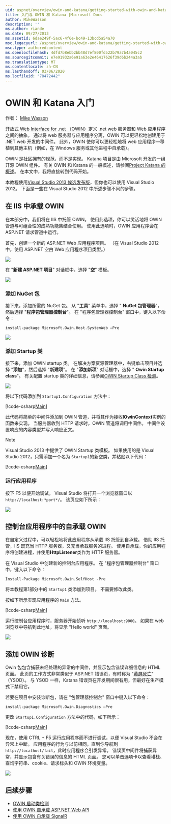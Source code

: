 ```yaml
---
uid: aspnet/overview/owin-and-katana/getting-started-with-owin-and-katana
title: 入门与 OWIN 和 Katana |Microsoft Docs
author: MikeWasson
description: ''
ms.author: riande
ms.date: 09/27/2013
ms.assetid: 6dae249f-5ac6-4f6e-bc49-13bcd5a54a70
msc.legacyurl: /aspnet/overview/owin-and-katana/getting-started-with-owin-and-katana
msc.type: authoredcontent
ms.openlocfilehash: 4dfd7b8ebb2bb48d7ef800fd522b79a7b4a045c2
ms.sourcegitcommit: e7e91932a6e91a63e2e46417626f39d6b244a3ab
ms.translationtype: MT
ms.contentlocale: zh-CN
ms.lasthandoff: 03/06/2020
ms.locfileid: "78472442"
---
```

# <a name="getting-started-with-owin-and-katana"></a>OWIN 和 Katana 入门

作者： [Mike Wasson](https://github.com/MikeWasson)

[开放式 Web Interface for .net （OWIN）](http://owin.org/)定义 .net web 服务器和 Web 应用程序之间的抽象。 通过将 web 服务器与应用程序分离，OWIN 可以更轻松地创建用于 .NET web 开发的中间件。 此外，OWIN 使你可以更轻松地将 web 应用程序&#8212;移植到其他主机（例如，在 Windows 服务或其他进程中自承载）。

OWIN 是社区拥有的规范，而不是实现。 Katana 项目是由 Microsoft 开发的一组开源 OWIN 组件。 有关 OWIN 和 Katana 的一般概述，请参阅[Project Katana 的概述](an-overview-of-project-katana.md)。 在本文中，我将直接转到代码开始。

本教程使用[Visual Studio 2013 候选发布版](https://go.microsoft.com/fwlink/?LinkId=306566)，但你也可以使用 Visual Studio 2012。 下面是一些在 Visual Studio 2012 中所述步骤不同的步骤。

## <a name="host-owin-in-iis"></a>在 IIS 中承载 OWIN

在本部分中，我们将在 IIS 中托管 OWIN。 使用此选项，你可以灵活地将 OWIN 管道与可组合性的成熟功能集结合使用。 使用此选项时，OWIN 应用程序会在 ASP.NET 请求管道中运行。

首先，创建一个新的 ASP.NET Web 应用程序项目。 （在 Visual Studio 2012 中，使用 ASP.NET 空白 Web 应用程序项目类型。）

![](getting-started-with-owin-and-katana/_static/image1.png)

在 "**新建 ASP.NET 项目**" 对话框中，选择 "**空**" 模板。

![](getting-started-with-owin-and-katana/_static/image2.png)

### <a name="add-nuget-packages"></a>添加 NuGet 包

接下来，添加所需的 NuGet 包。 从 "**工具**" 菜单中，选择 " **NuGet 包管理器**"，然后选择 "**程序包管理器控制台**"。 在 "程序包管理器控制台" 窗口中，键入以下命令：

`install-package Microsoft.Owin.Host.SystemWeb –Pre`

![](getting-started-with-owin-and-katana/_static/image3.png)

### <a name="add-a-startup-class"></a>添加 Startup 类

接下来，添加 OWIN startup 类。 在解决方案资源管理器中，右键单击项目并选择 "**添加**"，然后选择 "**新建项**"。 在 "**添加新项**" 对话框中，选择 " **Owin Startup class**"。 有关配置 startup 类的详细信息，请参阅[OWIN Startup Class 检测](owin-startup-class-detection.md)。

![](getting-started-with-owin-and-katana/_static/image4.png)

将以下代码添加到 `Startup1.Configuration` 方法中：

[!code-csharp[Main](getting-started-with-owin-and-katana/samples/sample1.cs?highlight=3)]

此代码将简单的中间件添加到 OWIN 管道，并将其作为接收**IOwinContext**实例的函数来实现。 当服务器收到 HTTP 请求时，OWIN 管道将调用中间件。 中间件设置响应的内容类型并写入响应正文。

> [!NOTE]
> Visual Studio 2013 中提供了 OWIN Startup 类模板。 如果使用的是 Visual Studio 2012，只需添加一个名为 `Startup1`的新空类，并粘贴以下代码：

[!code-csharp[Main](getting-started-with-owin-and-katana/samples/sample2.cs)]

### <a name="run-the-application"></a>运行应用程序

按下 F5 以便开始调试。 Visual Studio 将打开一个浏览器窗口以 `http://localhost:*port*/`。 该页应如下所示：

![](getting-started-with-owin-and-katana/_static/image5.png)

## <a name="self-host-owin-in-a-console-application"></a>控制台应用程序中的自承载 OWIN

在自定义过程中，可以轻松地将此应用程序从承载 IIS 托管到自承载。 借助 IIS 托管，IIS 既充当 HTTP 服务器，又充当承载服务的进程。 使用自承载，你的应用程序将创建进程，并使用**HttpListener**类作为 HTTP 服务器。

在 Visual Studio 中创建新的控制台应用程序。 在 "程序包管理器控制台" 窗口中，键入以下命令：

`Install-Package Microsoft.Owin.SelfHost -Pre`

将本教程第1部分中的 `Startup1` 类添加到项目。 不需要修改此类。

按如下所示实现应用程序的 `Main` 方法。

[!code-csharp[Main](getting-started-with-owin-and-katana/samples/sample3.cs)]

运行控制台应用程序时，服务器开始侦听 `http://localhost:9000`。 如果在 web 浏览器中导航到此地址，将显示 "Hello world" 页面。

![](getting-started-with-owin-and-katana/_static/image6.png)

## <a name="add-owin-diagnostics"></a>添加 OWIN 诊断

Owin 包包含捕获未经处理的异常的中间件，并显示包含错误详细信息的 HTML 页面。 此页的工作方式非常类似于 ASP.NET 错误页，有时称为 "[黄屏死亡](http://en.wikipedia.org/wiki/Yellow_Screen_of_Death#Yellow)" （YSOD）。 与 YSOD 一样，Katana 错误页在开发期间很有用，但最好在生产模式下禁用它。

若要在项目中安装诊断包，请在 "包管理器控制台" 窗口中键入以下命令：

`install-package Microsoft.Owin.Diagnostics –Pre`

更改 `Startup1.Configuration` 方法中的代码，如下所示：

[!code-csharp[Main](getting-started-with-owin-and-katana/samples/sample4.cs?highlight=4,9-12)]

现在，使用 CTRL + F5 运行应用程序而不进行调试，以便 Visual Studio 不会在异常上中断。 应用程序的行为与以前相同，直到你导航到 `http://localhost/fail`，此时应用程序会引发异常。 错误页中间件将捕获异常，并显示包含有关错误的信息的 HTML 页面。 您可以单击选项卡以查看堆栈、查询字符串、cookie、请求标头和 OWIN 环境变量。

![](getting-started-with-owin-and-katana/_static/image7.png)

## <a name="next-steps"></a>后续步骤

- [OWIN 启动类检测](owin-startup-class-detection.md)
- [使用 OWIN 自承载 ASP.NET Web API](../../../web-api/overview/hosting-aspnet-web-api/use-owin-to-self-host-web-api.md)
- [使用 OWIN 自承载 SignalR](../../../signalr/overview/deployment/tutorial-signalr-self-host.md)

